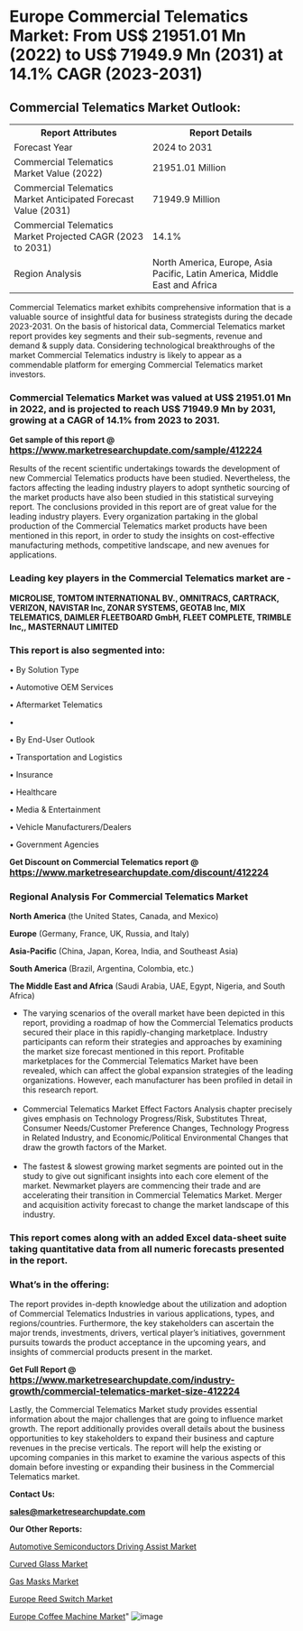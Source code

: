 # Europe Commercial Telematics Market: From US$ 21951.01 Mn (2022) to US$ 71949.9 Mn (2031) at 14.1% CAGR (2023-2031)

<html>
<body>

<h2>Commercial Telematics Market Outlook:</h2>

<table>
  <tr>
    <th>Report Attributes</th>
    <th>Report Details</th>
  </tr>
  <tr>
    <td>Forecast Year</td>
    <td>2024 to 2031</td>
  </tr>
  <tr>
    <td>Commercial Telematics Market Value (2022)</td>
    <td>21951.01 Million</td>
  </tr>
  <tr>
    <td>Commercial Telematics Market Anticipated Forecast Value (2031)</td>
    <td>71949.9 Million</td>
  </tr>
  <tr>
    <td>Commercial Telematics Market Projected CAGR (2023 to 2031)</td>
    <td>14.1%</td>
  </tr>
  <tr>
    <td>Region Analysis</td>
    <td>North America, Europe, Asia Pacific, Latin America, Middle East and Africa</td>
  </tr>
</table>

</body>
</html>

Commercial Telematics market exhibits comprehensive information that is a valuable source of insightful data for business strategists during the decade 2023-2031. On the basis of historical data, Commercial Telematics market report provides key segments and their sub-segments, revenue and demand &amp; supply data. Considering technological breakthroughs of the market Commercial Telematics industry is likely to appear as a commendable platform for emerging Commercial Telematics market investors.

<strong><h3>Commercial Telematics Market was valued at US$ 21951.01 Mn in 2022, and is projected to reach US$ 71949.9 Mn by 2031, growing at a CAGR of 14.1% from 2023 to 2031.</h3></strong>

<strong>Get sample of this report @ <a href=https://www.marketresearchupdate.com/sample/412224><font size=3 color=#0000ff>https://www.marketresearchupdate.com/sample/412224</font></a></strong>

Results of the recent scientific undertakings towards the development of new Commercial Telematics products have been studied. Nevertheless, the factors affecting the leading industry players to adopt synthetic sourcing of the market products have also been studied in this statistical surveying report. The conclusions provided in this report are of great value for the leading industry players. Every organization partaking in the global production of the Commercial Telematics market products have been mentioned in this report, in order to study the insights on cost-effective manufacturing methods, competitive landscape, and new avenues for applications.

<strong><h3>Leading key players in the Commercial Telematics market are -</h3></strong>

<strong>MICROLISE, TOMTOM INTERNATIONAL BV., OMNITRACS, CARTRACK, VERIZON, NAVISTAR Inc, ZONAR SYSTEMS, GEOTAB Inc, MIX TELEMATICS, DAIMLER FLEETBOARD GmbH, FLEET COMPLETE, TRIMBLE Inc,, MASTERNAUT LIMITED</strong>

<strong><h3>This report is also segmented into:</h3></strong>

• By Solution Type 

• Automotive OEM Services

• Aftermarket Telematics

• 

• By End-User Outlook

• Transportation and Logistics

• Insurance

• Healthcare

• Media & Entertainment

• Vehicle Manufacturers/Dealers

• Government Agencies

<strong>Get Discount on Commercial Telematics report @ <a href=https://www.marketresearchupdate.com/discount/412224><font size=3 color=#0000ff>https://www.marketresearchupdate.com/discount/412224</font></a></strong>

<strong><h3>Regional Analysis For Commercial Telematics Market</h3></strong>

<strong>North America</strong> (the United States, Canada, and Mexico)

<strong>Europe</strong> (Germany, France, UK, Russia, and Italy)

<strong>Asia-Pacific</strong> (China, Japan, Korea, India, and Southeast Asia)

<strong>South America</strong> (Brazil, Argentina, Colombia, etc.)

<strong>The Middle East and Africa</strong> (Saudi Arabia, UAE, Egypt, Nigeria, and South Africa)

<ul>
  <li>The varying scenarios of the overall market have been depicted in this report, providing a roadmap of how the Commercial Telematics products secured their place in this rapidly-changing marketplace. Industry participants can reform their strategies and approaches by examining the market size forecast mentioned in this report. Profitable marketplaces for the Commercial Telematics Market have been revealed, which can affect the global expansion strategies of the leading organizations. However, each manufacturer has been profiled in detail in this research report.</li><br>
  <li>Commercial Telematics Market Effect Factors Analysis chapter precisely gives emphasis on Technology Progress/Risk, Substitutes Threat, Consumer Needs/Customer Preference Changes, Technology Progress in Related Industry, and Economic/Political Environmental Changes that draw the growth factors of the Market.</li><br>
  <li>The fastest &amp; slowest growing market segments are pointed out in the study to give out significant insights into each core element of the market. Newmarket players are commencing their trade and are accelerating their transition in Commercial Telematics Market. Merger and acquisition activity forecast to change the market landscape of this industry.</li>
</ul>
<strong><h3>This report comes along with an added Excel data-sheet suite taking quantitative data from all numeric forecasts presented in the report.</h3></strong>

<strong><h3>What’s in the offering:</h3></strong> The report provides in-depth knowledge about the utilization and adoption of Commercial Telematics Industries in various applications, types, and regions/countries. Furthermore, the key stakeholders can ascertain the major trends, investments, drivers, vertical player’s initiatives, government pursuits towards the product acceptance in the upcoming years, and insights of commercial products present in the market.

<strong>Get Full Report @ <a href=https://www.marketresearchupdate.com/industry-growth/commercial-telematics-market-size-412224><font size=3 color=#0000ff>https://www.marketresearchupdate.com/industry-growth/commercial-telematics-market-size-412224</font></a></strong>

Lastly, the Commercial Telematics Market study provides essential information about the major challenges that are going to influence market growth. The report additionally provides overall details about the business opportunities to key stakeholders to expand their business and capture revenues in the precise verticals. The report will help the existing or upcoming companies in this market to examine the various aspects of this domain before investing or expanding their business in the Commercial Telematics market.

<strong>Contact Us:</strong>

<strong>sales@marketresearchupdate.com</strong>

<strong>Our Other Reports:</strong>

<a href=https://www.linkedin.com/pulse/automotive-semiconductors-driving-assist-market>Automotive Semiconductors Driving Assist Market</a>

<a href=https://www.linkedin.com/pulse/curved-glass-market-industry-analysis-segments>Curved Glass Market</a>

<a href=https://www.linkedin.com/pulse/gas-masks-market-sizing-up-anticipating-trends-consumption>Gas Masks Market</a>

<a href=https://www.linkedin.com/pulse/europe-reed-switch-market-size-analysis-leading>Europe Reed Switch Market</a>

<a href=https://www.linkedin.com/pulse/europe-coffee-machine-market-growth-possibilities>Europe Coffee Machine Market</a>"
![image](https://github.com/rutujamande/Market-Report-Analysis/assets/158454097/833ea4bd-ceb9-42b3-b24f-258c4ae95727)
